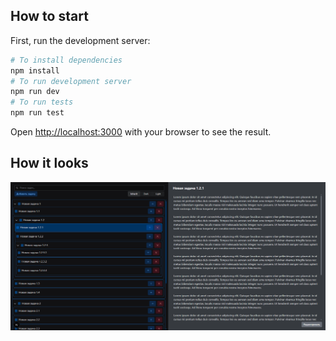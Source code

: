 ## How to start

First, run the development server:

```bash
# To install dependencies
npm install
# To run development server
npm run dev
# To run tests
npm run test
```

Open [http://localhost:3000](http://localhost:3000) with your browser to see the result.

## How it looks

![Mockup](./public/app_preview.png)
